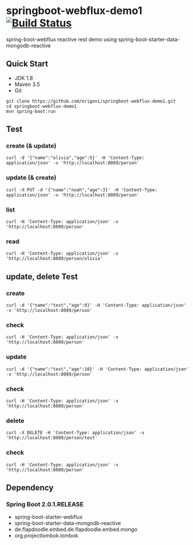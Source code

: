 # springboot-webflux-demo1 [![Build Status](https://travis-ci.org/origoni/springboot-webflux-demo1.svg?branch=master)](https://travis-ci.org/origoni/springboot-webflux-demo1)

spring-boot-webflux reactive rest demo
using spring-boot-starter-data-mongodb-reactive

## Quick Start

- JDK 1.8
- Maven 3.5
- Git

```
git clone https://github.com/origoni/springboot-webflux-demo1.git
cd springboot-webflux-demo1
mvn spring-boot:run
```

## Test

### create (& update)
```
curl -d '{"name":"olivia","age":5}' -H 'Content-Type: application/json' -v 'http://localhost:8089/person'
```
### update (& create)
```
curl -X PUT -d '{"name":"noah","age":3}' -H 'Content-Type: application/json' -v 'http://localhost:8089/person'
```
### list
```
curl -H 'Content-Type: application/json' -v 'http://localhost:8089/person'
```
### read
```
curl -H 'Content-Type: application/json' -v 'http://localhost:8089/person/olivia'
```

## update, delete Test

### create
```
curl -d '{"name":"test","age":0}' -H 'Content-Type: application/json' -v 'http://localhost:8089/person'
```
### check
```
curl -H 'Content-Type: application/json' -v 'http://localhost:8089/person'
```
### update
```
curl -d '{"name":"test","age":10}' -H 'Content-Type: application/json' -v 'http://localhost:8089/person'
```
### check
```
curl -H 'Content-Type: application/json' -v 'http://localhost:8089/person'
```
### delete
```
curl -X DELETE -H 'Content-Type: application/json' -v 'http://localhost:8089/person/test'
```
### check
```
curl -H 'Content-Type: application/json' -v 'http://localhost:8089/person'
```


## Dependency

### Spring Boot 2.0.1.RELEASE
- spring-boot-starter-webflux
- spring-boot-starter-data-mongodb-reactive
- de.flapdoodle.embed.de.flapdoodle.embed.mongo
- org.projectlombok.lombok
